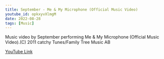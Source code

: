 ```yaml
---
title: September - Me & My Microphone (Official Music Video)
youtube_id: opkxyvXlmgM
date: 2022-08-28
tags: [Music]
---
```

Music video by September performing Me & My Microphone (Official Music Video).(C) 2011 catchy Tunes/Family Tree Music AB  

[YouTube Link](https://www.youtube.com/watch?v=opkxyvXlmgM)

